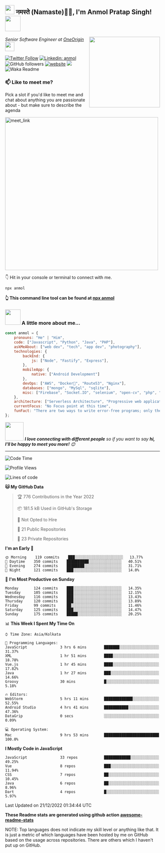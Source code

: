 <h2><img src="https://emojis.slackmojis.com/emojis/images/1531849430/4246/blob-sunglasses.gif?1531849430" width="30"/> नमस्ते (Namaste)🙏🏻, I'm Anmol Pratap Singh! <img src="https://media.giphy.com/media/12oufCB0MyZ1Go/giphy.gif" width="50"></h2>
<img align='right' src="https://media.giphy.com/media/M9gbBd9nbDrOTu1Mqx/giphy.gif" width="230">
<p><em>Senior Software Engineer at <a href="https://www.oneorigin.us/">OneOrigin
</a><img src="https://media.giphy.com/media/WUlplcMpOCEmTGBtBW/giphy.gif" width="30"> 
</em></p>

[![Twitter Follow](https://img.shields.io/twitter/follow/misteranmol?label=Follow)](https://twitter.com/intent/follow?screen_name=misteranmol)
[![Linkedin: anmol](https://img.shields.io/badge/-anmol-blue?style=flat-square&logo=Linkedin&logoColor=white&link=https://www.linkedin.com/in/anmol-p-singh/)](https://www.linkedin.com/in/anmol098/)
![GitHub followers](https://img.shields.io/github/followers/anmol098?label=Follow&style=social)
[![website](https://img.shields.io/badge/Website-46a2f1.svg?&style=flat-square&logo=Google-Chrome&logoColor=white&link=https://anmolsingh.me/)](https://anmolsingh.me/)
![](https://visitor-badge.glitch.me/badge?page_id=anmol098.anmol098)
![Waka Readme](https://github.com/anmol098/anmol098/workflows/Waka%20Readme/badge.svg)

### 📫 Like to meet me?

Pick a slot if you'd like to meet me and chat about anything you are passionate about - but make sure to describe the agenda

<a href="https://calendly.com/anmol098/30min" target="_blank"><img width="498" alt="meet_link" src="https://user-images.githubusercontent.com/15426564/144297439-f530f383-e73e-41e0-9914-a9b7d3f432e5.png"></a>

👇 Hit in your console or terminal to connect with me.

```bash
npx anmol
```
**👆 This command line tool can be found at [npx anmol](https://github.com/anmol098/npx_card)**

### <img src="https://media.giphy.com/media/VgCDAzcKvsR6OM0uWg/giphy.gif" width="50"> A little more about me...  

```javascript
const anmol = {
    pronouns: "He" | "Him",
    code: ["Javascript", "Python", "Java", "PHP"],
    askMeAbout: ["web dev", "tech", "app dev", "photography"],
    technologies: {
        backEnd: {
            js: ["Node", "Fastify", "Express"],
        },
        mobileApp: {
            native: ["Android Development"]
        },
        devOps: ["AWS", "Docker🐳", "Route53", "Nginx"],
        databases: ["mongo", "MySql", "sqlite"],
        misc: ["Firebase", "Socket.IO", "selenium", "open-cv", "php", "SuiteApp"]
    },
    architecture: ["Serverless Architecture", "Progressive web applications", "Single page applications"],
    currentFocus: "No Focus point at this time",
    funFact: "There are two ways to write error-free programs; only the third one works"
};
```

<img src="https://media.giphy.com/media/LnQjpWaON8nhr21vNW/giphy.gif" width="60"> <em><b>I love connecting with different people</b> so if you want to say <b>hi, I'll be happy to meet you more!</b> 😊</em>

---
<!--START_SECTION:waka-->
![Code Time](http://img.shields.io/badge/Code%20Time-2%2C151%20hrs%2021%20mins-blue)

![Profile Views](http://img.shields.io/badge/Profile%20Views-862-blue)

![Lines of code](https://img.shields.io/badge/From%20Hello%20World%20I%27ve%20Written-1%20Million%20lines%20of%20code-blue)

**🐱 My GitHub Data** 

> 🏆 776 Contributions in the Year 2022
 > 
> 📦 181.5 kB Used in GitHub's Storage 
 > 
> 🚫 Not Opted to Hire
 > 
> 📜 21 Public Repositories 
 > 
> 🔑 23 Private Repositories  
 > 
**I'm an Early 🐤** 

```text
🌞 Morning    119 commits    ███░░░░░░░░░░░░░░░░░░░░░░   13.77% 
🌆 Daytime    350 commits    ██████████░░░░░░░░░░░░░░░   40.51% 
🌃 Evening    274 commits    ████████░░░░░░░░░░░░░░░░░   31.71% 
🌙 Night      121 commits    ███░░░░░░░░░░░░░░░░░░░░░░   14.0%

```
📅 **I'm Most Productive on Sunday** 

```text
Monday       124 commits    ███░░░░░░░░░░░░░░░░░░░░░░   14.35% 
Tuesday      105 commits    ███░░░░░░░░░░░░░░░░░░░░░░   12.15% 
Wednesday    116 commits    ███░░░░░░░░░░░░░░░░░░░░░░   13.43% 
Thursday     120 commits    ███░░░░░░░░░░░░░░░░░░░░░░   13.89% 
Friday       99 commits     ██░░░░░░░░░░░░░░░░░░░░░░░   11.46% 
Saturday     125 commits    ███░░░░░░░░░░░░░░░░░░░░░░   14.47% 
Sunday       175 commits    █████░░░░░░░░░░░░░░░░░░░░   20.25%

```


📊 **This Week I Spent My Time On** 

```text
⌚︎ Time Zone: Asia/Kolkata

💬 Programming Languages: 
JavaScript               3 hrs 6 mins        ███████░░░░░░░░░░░░░░░░░░   31.37% 
XML                      1 hr 51 mins        ████░░░░░░░░░░░░░░░░░░░░░   18.78% 
Vue.js                   1 hr 45 mins        ████░░░░░░░░░░░░░░░░░░░░░   17.82% 
Java                     1 hr 27 mins        ███░░░░░░░░░░░░░░░░░░░░░░   14.66% 
Groovy                   30 mins             █░░░░░░░░░░░░░░░░░░░░░░░░   5.18%

🔥 Editors: 
WebStorm                 5 hrs 11 mins       █████████████░░░░░░░░░░░░   52.55% 
Android Studio           4 hrs 41 mins       ███████████░░░░░░░░░░░░░░   47.36% 
DataGrip                 0 secs              ░░░░░░░░░░░░░░░░░░░░░░░░░   0.09%

💻 Operating System: 
Mac                      9 hrs 53 mins       █████████████████████████   100.0%

```

**I Mostly Code in JavaScript** 

```text
JavaScript               33 repos            ████████████░░░░░░░░░░░░░   49.25% 
Vue                      8 repos             ███░░░░░░░░░░░░░░░░░░░░░░   11.94% 
CSS                      7 repos             ██░░░░░░░░░░░░░░░░░░░░░░░   10.45% 
Java                     6 repos             ██░░░░░░░░░░░░░░░░░░░░░░░   8.96% 
Dart                     4 repos             █░░░░░░░░░░░░░░░░░░░░░░░░   5.97%

```



 Last Updated on 21/12/2022 01:34:44 UTC
<!--END_SECTION:waka-->

**These Readme stats are generated using github action [awesome-readme-stats](https://github.com/anmol098/waka-readme-stats)**

NOTE: Top languages does not indicate my skill level or anything like that. It is just a metric of which languages have been hosted by me on GitHub based on the usage across repositories. There are others which I haven't put up on GitHub.
